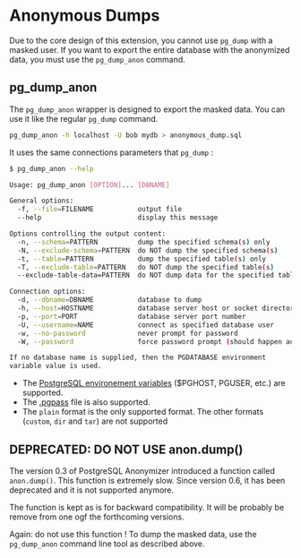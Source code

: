 Anonymous Dumps
===============================================================================

Due to the core design of this extension, you cannot use `pg_dump` with a masked
user. If you want to export the entire database with the anonymized data, you
must use the `pg_dump_anon` command.


pg_dump_anon
------------------------------------------------------------------------------

The `pg_dump_anon` wrapper is designed to export the masked data. You can use
it like the regular `pg_dump` command.

```bash
pg_dump_anon -h localhost -U bob mydb > anonymous_dump.sql
```

It uses the same connections parameters that `pg_dump` :

```bash
$ pg_dump_anon --help

Usage: pg_dump_anon [OPTION]... [DBNAME]

General options:
  -f, --file=FILENAME           output file
  --help                        display this message

Options controlling the output content:
  -n, --schema=PATTERN          dump the specified schema(s) only
  -N, --exclude-schema=PATTERN  do NOT dump the specified schema(s)
  -t, --table=PATTERN           dump the specified table(s) only
  -T, --exclude-table=PATTERN   do NOT dump the specified table(s)
  --exclude-table-data=PATTERN  do NOT dump data for the specified table(s)

Connection options:
  -d, --dbname=DBNAME           database to dump
  -h, --host=HOSTNAME           database server host or socket directory
  -p, --port=PORT               database server port number
  -U, --username=NAME           connect as specified database user
  -w, --no-password             never prompt for password
  -W, --password                force password prompt (should happen automatically)

If no database name is supplied, then the PGDATABASE environment
variable value is used.

```


* The [PostgreSQL environement variables] ($PGHOST, PGUSER, etc.) are supported.
* The [.pgpass] file is also supported.
* The `plain` format is the only supported format. The other formats (`custom`, `dir`
  and `tar`) are not supported

[PostgreSQL environement variables]: https://www.postgresql.org/docs/current/libpq-envars.html
[.pgpass]: https://www.postgresql.org/docs/current/libpq-pgpass.html



DEPRECATED: DO NOT USE anon.dump()
------------------------------------------------------------------------------

The version 0.3 of PostgreSQL Anonymizer introduced a function called
`anon.dump()`. This function is extremely slow. Since version 0.6, it has
been deprecated and it is not supported anymore.

The function is kept as is for backward compatibility. It will be probably be
remove from one ogf the forthcoming versions.

Again: do not use this function ! To dump the masked data, use the
`pg_dump_anon` command line tool as described above.
